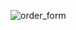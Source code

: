 ![order_form](https://user-images.githubusercontent.com/59179832/98210985-3963d780-1f63-11eb-8007-ecd43b145847.JPG)
